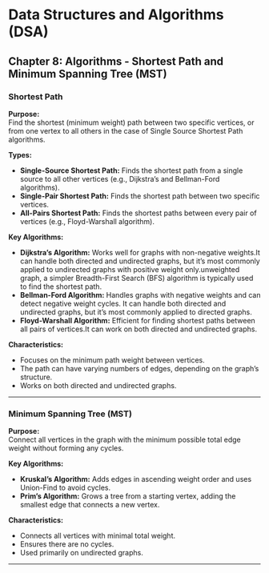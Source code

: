 # Data Structures and Algorithms (DSA)

## Chapter 8: Algorithms - Shortest Path and Minimum Spanning Tree (MST)

### Shortest Path

**Purpose:**  
Find the shortest (minimum weight) path between two specific vertices, or from one vertex to all others in the case of Single Source Shortest Path algorithms.

**Types:**
- **Single-Source Shortest Path:** Finds the shortest path from a single source to all other vertices (e.g., Dijkstra’s and Bellman-Ford algorithms).
- **Single-Pair Shortest Path:** Finds the shortest path between two specific vertices.
- **All-Pairs Shortest Path:** Finds the shortest paths between every pair of vertices (e.g., Floyd-Warshall algorithm).

**Key Algorithms:**
- **Dijkstra’s Algorithm:** Works well for graphs with non-negative weights.It can handle both directed and undirected graphs, but it’s most commonly applied to undirected graphs with positive weight only.unweighted graph, a simpler Breadth-First Search (BFS) algorithm is typically used to find the shortest path.
- **Bellman-Ford Algorithm:** Handles graphs with negative weights and can detect negative weight cycles. It can handle both directed and undirected graphs, but it’s most commonly applied to directed graphs.
- **Floyd-Warshall Algorithm:** Efficient for finding shortest paths between all pairs of vertices.It can work on both directed and undirected graphs.

**Characteristics:**
- Focuses on the minimum path weight between vertices.
- The path can have varying numbers of edges, depending on the graph’s structure.
- Works on both directed and undirected graphs.

---

### Minimum Spanning Tree (MST)

**Purpose:**  
Connect all vertices in the graph with the minimum possible total edge weight without forming any cycles.

**Key Algorithms:**
- **Kruskal’s Algorithm:** Adds edges in ascending weight order and uses Union-Find to avoid cycles.
- **Prim’s Algorithm:** Grows a tree from a starting vertex, adding the smallest edge that connects a new vertex.

**Characteristics:**
- Connects all vertices with minimal total weight.
- Ensures there are no cycles.
- Used primarily on undirected graphs.

---


